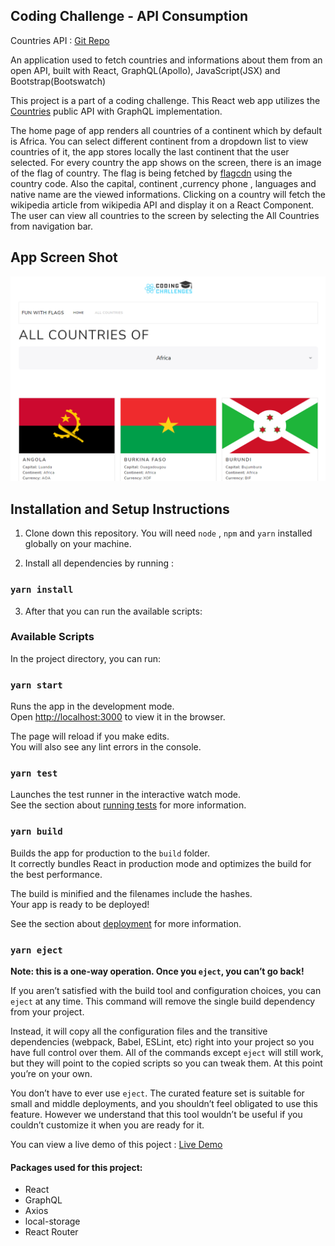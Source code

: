 ## Coding Challenge - API Consumption 


Countries API : [Git Repo](https://github.com/trevorblades/countries)

An application used to fetch countries and informations about them from an open API, built with React, GraphQL(Apollo), JavaScript(JSX) and Bootstrap(Bootswatch)

This project is a part of a coding challenge. This React web app utilizes the [Countries](https://countries.trevorblades.com/) public API with GraphQL implementation. 

The home page of app renders all countries of a continent which by default is Africa.
You can select different continent from a dropdown list to view countries of it, the app stores locally the last continent that the user selected. 
For every country the app shows on the screen, there is an image of the flag of country. The flag is being fetched by [flagcdn](https://flagcdn.com/ "flagcdn")  using the country code. Also the capital, continent ,currency  phone , languages and native name are the viewed informations.
Clicking on a country will fetch the wikipedia article from wikipedia API and display it on a React Component.
The user can view all countries to the screen by selecting the All Countries from navigation bar.  

## App Screen Shot
[![imagetitle](https://github.com/EneasLari/codingchallenge/blob/main/screenshot1.PNG "ScreenShot")](https://github.com/EneasLari/codingchallenge/blob/main/screenshot1.PNG "ScreenShot")


## Installation and Setup Instructions

1) Clone down this repository. You will need `node` , `npm` and `yarn` installed globally on your machine.  

2) Install all dependencies by running :

### `yarn install`

3) After that you can run the available scripts:

### Available Scripts

In the project directory, you can run:

### `yarn start`

Runs the app in the development mode.\
Open [http://localhost:3000](http://localhost:3000) to view it in the browser.

The page will reload if you make edits.\
You will also see any lint errors in the console.

### `yarn test`

Launches the test runner in the interactive watch mode.\
See the section about [running tests](https://facebook.github.io/create-react-app/docs/running-tests) for more information.

### `yarn build`

Builds the app for production to the `build` folder.\
It correctly bundles React in production mode and optimizes the build for the best performance.

The build is minified and the filenames include the hashes.\
Your app is ready to be deployed!

See the section about [deployment](https://facebook.github.io/create-react-app/docs/deployment) for more information.

### `yarn eject`

**Note: this is a one-way operation. Once you `eject`, you can’t go back!**

If you aren’t satisfied with the build tool and configuration choices, you can `eject` at any time. This command will remove the single build dependency from your project.

Instead, it will copy all the configuration files and the transitive dependencies (webpack, Babel, ESLint, etc) right into your project so you have full control over them. All of the commands except `eject` will still work, but they will point to the copied scripts so you can tweak them. At this point you’re on your own.

You don’t have to ever use `eject`. The curated feature set is suitable for small and middle deployments, and you shouldn’t feel obligated to use this feature. However we understand that this tool wouldn’t be useful if you couldn’t customize it when you are ready for it.

You can view a live demo of this poject :
[Live Demo](https://codingchallenge-thechatshop.herokuapp.com/ "Live")
 

#### Packages used for this project:  
- React 
- GraphQL
- Axios
- local-storage
- React Router
